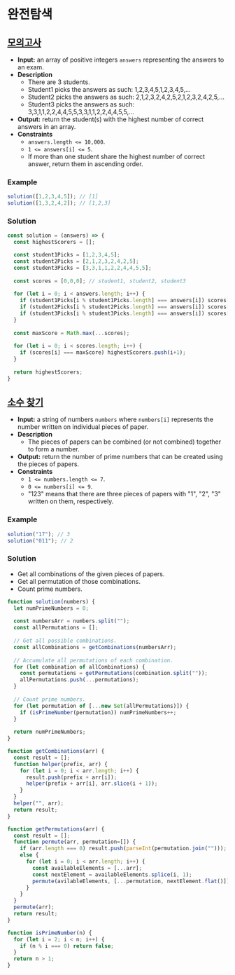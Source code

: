 # 완전탐색

## [모의고사](https://programmers.co.kr/learn/courses/30/lessons/42840)
- **Input:** an array of positive integers `answers` representing the answers to an exam.
- **Description**
  - There are 3 students.
  - Student1 picks the answers as such: 1,2,3,4,5,1,2,3,4,5,...
  - Student2 picks the answers as such: 2,1,2,3,2,4,2,5,2,1,2,3,2,4,2,5,...
  - Student3 picks the answers as such: 3,3,1,1,2,2,4,4,5,5,3,3,1,1,2,2,4,4,5,5,...
- **Output:** return the student(s) with the highest number of correct answers in an array.
- **Constraints**
  - `answers.length <= 10,000`.
  - `1 <= answers[i] <= 5`.
  - If more than one student share the highest number of correct answer, return them in ascending order.
### Example
```js
solution([1,2,3,4,5]); // [1]
solution([1,3,2,4,2]); // [1,2,3]
```
### Solution
```js
const solution = (answers) => {
  const highestScorers = [];

  const student1Picks = [1,2,3,4,5];
  const student2Picks = [2,1,2,3,2,4,2,5];
  const student3Picks = [3,3,1,1,2,2,4,4,5,5];
  
  const scores = [0,0,0]; // student1, student2, student3
  
  for (let i = 0; i < answers.length; i++) {
    if (student1Picks[i % student1Picks.length] === answers[i]) scores[0]++;
    if (student2Picks[i % student2Picks.length] === answers[i]) scores[1]++;
    if (student3Picks[i % student3Picks.length] === answers[i]) scores[2]++;
  }
  
  const maxScore = Math.max(...scores);
  
  for (let i = 0; i < scores.length; i++) {
    if (scores[i] === maxScore) highestScorers.push(i+1);
  }
  
  return highestScorers;
}
```

## [소수 찾기](https://programmers.co.kr/learn/courses/30/lessons/42839)
- **Input:** a string of numbers `numbers` where `numbers[i]` represents the number written on individual pieces of paper.
- **Description**
  - The pieces of papers can be combined (or not combined) together to form a number.
- **Output:** return the number of prime numbers that can be created using the pieces of papers.
- **Constraints**
  - `1 <= numbers.length <= 7`.
  - `0 <= numbers[i] <= 9`.
  - "123" means that there are three pieces of papers with "1", "2", "3" written on them, respectively.
### Example
```js
solution("17"); // 3
solution("011"); // 2
```
### Solution
- Get all combinations of the given pieces of papers.
- Get all permutation of those combinations.
- Count prime numbers.
```js
function solution(numbers) {
  let numPrimeNumbers = 0;
  
  const numbersArr = numbers.split("");
  const allPermutations = [];
  
  // Get all possible combinations.
  const allCombinations = getCombinations(numbersArr);
  
  // Accumulate all permutations of each combination.
  for (let combination of allCombinations) {
    const permutations = getPermutations(combination.split(""));
    allPermutations.push(...permutations);
  }
  
  // Count prime numbers.
  for (let permutation of [...new Set(allPermutations)]) {
    if (isPrimeNumber(permutation)) numPrimeNumbers++;
  }
  
  return numPrimeNumbers;
}

function getCombinations(arr) {
  const result = [];
  function helper(prefix, arr) {
    for (let i = 0; i < arr.length; i++) {
      result.push(prefix + arr[i]);
      helper(prefix + arr[i], arr.slice(i + 1));
    }
  }
  helper("", arr);
  return result;
}

function getPermutations(arr) {
  const result = [];
  function permute(arr, permutation=[]) {
    if (arr.length === 0) result.push(parseInt(permutation.join("")));
    else {
      for (let i = 0; i < arr.length; i++) {
        const availableElements = [...arr];
        const nextElement = availableElements.splice(i, 1);
        permute(avilableElements, [...permutation, nextElement.flat()]);
      }
    }
  }
  permute(arr);
  return result;
}

function isPrimeNumber(n) {
  for (let i = 2; i < n; i++) {
    if (n % i === 0) return false;
  }
  return n > 1;
}
```















